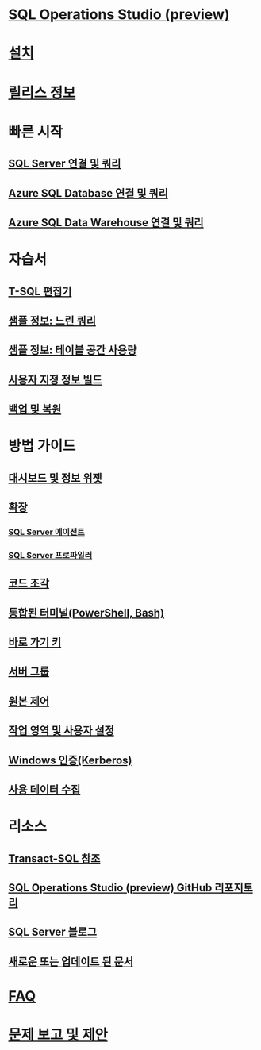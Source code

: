 # [SQL Operations Studio (preview)](what-is.md)
# [설치](download.md)
# [릴리스 정보](release-notes.md)
# 빠른 시작
## [SQL Server 연결 및 쿼리](quickstart-sql-server.md)
## [Azure SQL Database 연결 및 쿼리](quickstart-sql-database.md)
## [Azure SQL Data Warehouse 연결 및 쿼리](quickstart-sql-dw.md)
# 자습서
## [T-SQL 편집기](tutorial-sql-editor.md) 
## [샘플 정보: 느린 쿼리](tutorial-qds-sql-server.md)
## [샘플 정보: 테이블 공간 사용량](tutorial-table-space-sql-server.md)
## [사용자 지정 정보 빌드](tutorial-build-custom-insight-sql-server.md) 
## [백업 및 복원](tutorial-backup-restore-sql-server.md)
# 방법 가이드
## [대시보드 및 정보 위젯](insight-widgets.md)
## [확장](extensions.md)
### [SQL Server 에이전트](sql-server-agent-extension.md)
### [SQL Server 프로파일러](sql-server-profiler-extension.md)
## [코드 조각](code-snippets.md)
## [통합된 터미널(PowerShell, Bash)](integrated-terminal.md)
## [바로 가기 키](keyboard-shortcuts.md)
## [서버 그룹](server-groups.md)
## [원본 제어](source-control.md)
## [작업 영역 및 사용자 설정](settings.md)
## [Windows 인증(Kerberos)](enable-kerberos.md)
## [사용 데이터 수집](usage-data-collection.md)
# 리소스
## [Transact-SQL 참조](../t-sql/language-reference.md)
## [SQL Operations Studio (preview) GitHub 리포지토리](https://www.github.com/Microsoft/SqlOpsStudio)
## [SQL Server 블로그](https://blogs.technet.microsoft.com/dataplatforminsider/)
## [새로운 또는 업데이트 된 문서](new-updated-sql-operations-studio.md)
# [FAQ](faq.md)
# [문제 보고 및 제안](https://github.com/microsoft/sqlopsstudio/issues)
